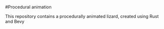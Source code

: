 #Procedural animation

This repository contains a procedurally animated lizard, created using Rust and Bevy 
